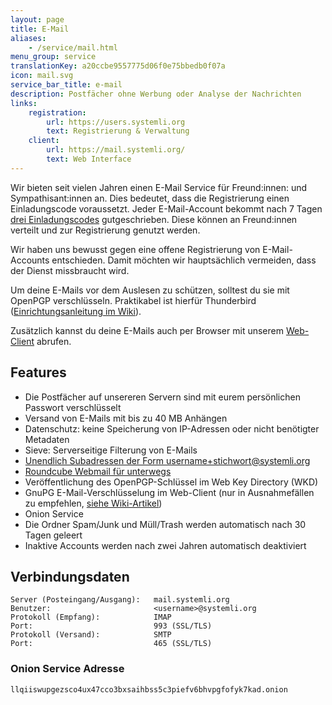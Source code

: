 ```yaml
---
layout: page
title: E-Mail
aliases:
    - /service/mail.html
menu_group: service
translationKey: a20ccbe9557775d06f0e75bbedb0f07a
icon: mail.svg
service_bar_title: e-mail
description: Postfächer ohne Werbung oder Analyse der Nachrichten
links:
    registration:
        url: https://users.systemli.org
        text: Registrierung & Verwaltung
    client:
        url: https://mail.systemli.org/
        text: Web Interface
---
```

Wir bieten seit vielen Jahren einen E-Mail Service für Freund:innen: und Sympathisant:innen an. Dies bedeutet, dass die Registrierung einen Einladungscode voraussetzt. Jeder E-Mail-Account bekommt nach 7 Tagen [drei Einladungscodes](https://users.systemli.org) gutgeschrieben. Diese können an Freund:innen verteilt und zur Registrierung genutzt werden.

Wir haben uns bewusst gegen eine offene Registrierung von E-Mail-Accounts entschieden. Damit möchten wir hauptsächlich vermeiden, dass der Dienst missbraucht wird.

Um deine E-Mails vor dem Auslesen zu schützen, solltest du sie mit OpenPGP verschlüsseln. Praktikabel ist hierfür Thunderbird ([Einrichtungsanleitung im Wiki](https://wiki.systemli.org/howto/howto/thunderbird78_pgp)).

Zusätzlich kannst du deine E-Mails auch per Browser mit unserem <a href="https://mail.systemli.org">Web-Client</a> abrufen.

## Features

* Die Postfächer auf unsereren Servern sind mit eurem persönlichen Passwort verschlüsselt
* Versand von E-Mails mit bis zu 40 MB Anhängen
* Datenschutz: keine Speicherung von IP-Adressen oder nicht benötigter Metadaten
* Sieve: Serverseitige Filterung von E-Mails
* [Unendlich Subadressen der Form username+stichwort@systemli.org](https://www.systemli.org/de/tipps%20und%20tricks/2014/06/29/nutzerdatenweitergabe-verfolgen.html)
* [Roundcube Webmail für unterwegs](https://mail.systemli.org)
* Veröffentlichung des OpenPGP-Schlüssel im Web Key Directory (WKD)
* GnuPG E-Mail-Verschlüsselung im Web-Client (nur in Ausnahmefällen zu empfehlen, [siehe Wiki-Artikel](https://wiki.systemli.org/howto/webmail_enigma))
* Onion Service
* Die Ordner Spam/Junk und Müll/Trash werden automatisch nach 30 Tagen geleert
* Inaktive Accounts werden nach zwei Jahren automatisch deaktiviert

## Verbindungsdaten

```
Server (Posteingang/Ausgang):   mail.systemli.org
Benutzer:                       <username>@systemli.org
Protokoll (Empfang):            IMAP
Port:                           993 (SSL/TLS)
Protokoll (Versand):            SMTP
Port:                           465 (SSL/TLS)
```

### Onion Service Adresse

```
llqiiswupgezsco4ux47cco3bxsaihbss5c3piefv6bhvpgfofyk7kad.onion
```
